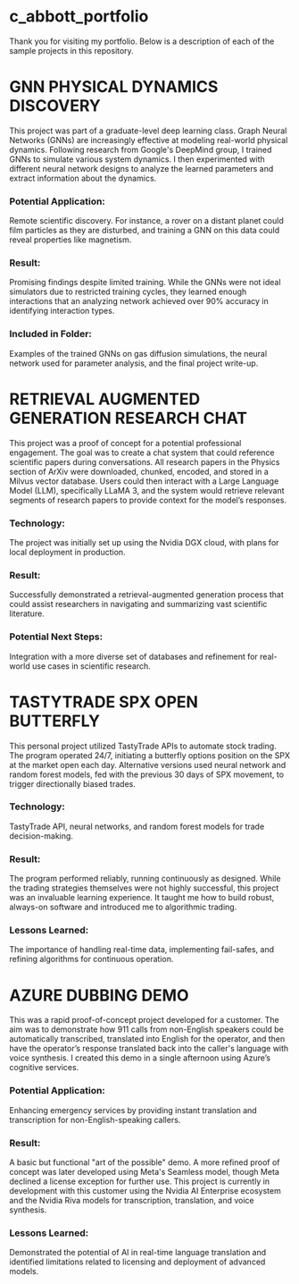 # c_abbott_portfolio
Thank you for visiting my portfolio.  Below is a description of each of the sample projects in this repository.

# GNN PHYSICAL DYNAMICS DISCOVERY

This project was part of a graduate-level deep learning class. Graph Neural Networks (GNNs) are increasingly effective at modeling real-world physical dynamics. Following research from Google's DeepMind group, I trained GNNs to simulate various system dynamics. I then experimented with different neural network designs to analyze the learned parameters and extract information about the dynamics.

### Potential Application:
Remote scientific discovery. For instance, a rover on a distant planet could film particles as they are disturbed, and training a GNN on this data could reveal properties like magnetism.

### Result: 
Promising findings despite limited training. While the GNNs were not ideal simulators due to restricted training cycles, they learned enough interactions that an analyzing network achieved over 90% accuracy in identifying interaction types.

### Included in Folder: 
Examples of the trained GNNs on gas diffusion simulations, the neural network used for parameter analysis, and the final project write-up.




# RETRIEVAL AUGMENTED GENERATION RESEARCH CHAT

This project was a proof of concept for a potential professional engagement. The goal was to create a chat system that could reference scientific papers during conversations. All research papers in the Physics section of ArXiv were downloaded, chunked, encoded, and stored in a Milvus vector database. Users could then interact with a Large Language Model (LLM), specifically LLaMA 3, and the system would retrieve relevant segments of research papers to provide context for the model’s responses.

### Technology: 
The project was initially set up using the Nvidia DGX cloud, with plans for local deployment in production.

### Result: 
Successfully demonstrated a retrieval-augmented generation process that could assist researchers in navigating and summarizing vast scientific literature.

### Potential Next Steps: 
Integration with a more diverse set of databases and refinement for real-world use cases in scientific research.




# TASTYTRADE SPX OPEN BUTTERFLY

This personal project utilized TastyTrade APIs to automate stock trading. The program operated 24/7, initiating a butterfly options position on the SPX at the market open each day. Alternative versions used neural network and random forest models, fed with the previous 30 days of SPX movement, to trigger directionally biased trades.

### Technology: 
TastyTrade API, neural networks, and random forest models for trade decision-making.

### Result: 
The program performed reliably, running continuously as designed. While the trading strategies themselves were not highly successful, this project was an invaluable learning experience. It taught me how to build robust, always-on software and introduced me to algorithmic trading.

### Lessons Learned: 
The importance of handling real-time data, implementing fail-safes, and refining algorithms for continuous operation.




# AZURE DUBBING DEMO 

This was a rapid proof-of-concept project developed for a customer. The aim was to demonstrate how 911 calls from non-English speakers could be automatically transcribed, translated into English for the operator, and then have the operator’s response translated back into the caller's language with voice synthesis. I created this demo in a single afternoon using Azure’s cognitive services.

### Potential Application: 
Enhancing emergency services by providing instant translation and transcription for non-English-speaking callers.

### Result: 
A basic but functional "art of the possible" demo. A more refined proof of concept was later developed using Meta's Seamless model, though Meta declined a license exception for further use.  This project is currently in development with this customer using the Nvidia AI Enterprise ecosystem and the Nvidia Riva models for transcription, translation, and voice synthesis.

### Lessons Learned: 
Demonstrated the potential of AI in real-time language translation and identified limitations related to licensing and deployment of advanced models.
